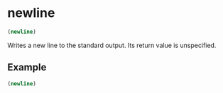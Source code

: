 # newline
```scheme
(newline)
```
Writes a new line to the standard output. Its return value is unspecified.

## Example
```scheme
(newline)
```
